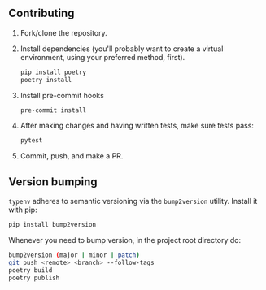 ## Contributing

1. Fork/clone the repository.

1. Install dependencies (you'll probably want to create a virtual environment, using your preferred method, first).

   ```bash
   pip install poetry
   poetry install
   ```

1. Install pre-commit hooks

   ```bash
   pre-commit install
   ```

1. After making changes and having written tests, make sure tests pass:

   ```bash
   pytest
   ```

1. Commit, push, and make a PR.

## Version bumping

`typenv` adheres to semantic versioning via the `bump2version` utility. Install it with pip:

```bash
pip install bump2version
```

Whenever you need to bump version, in the project root directory do:

```bash
bump2version (major | minor | patch)
git push <remote> <branch> --follow-tags
poetry build
poetry publish
```

